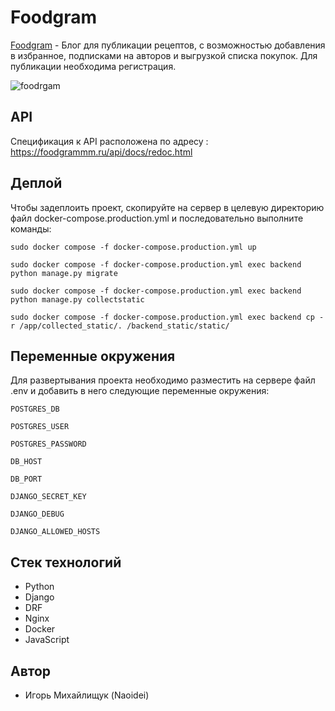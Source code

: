 # Foodgram

[Foodgram](https://foodgrammm.ru/) - Блог для публикации рецептов, с возможностью добавления в избранное,
подписками на авторов и выгрузкой списка покупок.
Для публикации необходима регистрация.

![foodrgam](https://github.com/Naoidei/foodgram/actions/workflows/main.yml/badge.svg)

## API

Спецификация к API расположена по адресу :
https://foodgrammm.ru/api/docs/redoc.html

## Деплой

Чтобы задеплоить проект, скопируйте на сервер в целевую директорию файл docker-compose.production.yml и последовательно выполните команды:

```
sudo docker compose -f docker-compose.production.yml up
```

```
sudo docker compose -f docker-compose.production.yml exec backend python manage.py migrate
```

```
sudo docker compose -f docker-compose.production.yml exec backend python manage.py collectstatic
```

```
sudo docker compose -f docker-compose.production.yml exec backend cp -r /app/collected_static/. /backend_static/static/
```


## Переменные окружения

Для развертывания проекта необходимо разместить на сервере файл .env и добавить в него следующие переменные окружения:

`POSTGRES_DB`

`POSTGRES_USER`

`POSTGRES_PASSWORD`

`DB_HOST`

`DB_PORT`

`DJANGO_SECRET_KEY`

`DJANGO_DEBUG`

`DJANGO_ALLOWED_HOSTS`



## Стек технологий

- Python
- Django
- DRF
- Nginx
- Docker
- JavaScript



## Автор

- Игорь Михайлищук (Naoidei)
